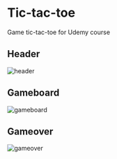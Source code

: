 # Tic-tac-toe
Game tic-tac-toe for Udemy course

## Header 
![header](public/headerImage.png)
## Gameboard
![gameboard](public/gameBoardImage.png)
## Gameover
![gameover](public/gameOverImage.png)
